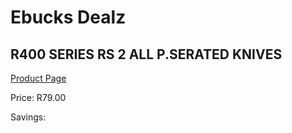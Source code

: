 
# Ebucks Dealz
## R400 SERIES RS 2 ALL P.SERATED KNIVES
[Product Page](https://www.ebucks.com/web/shop/productSelected.do?prodId=1049193510&catId=714962196)

Price: R79.00

Savings: 


	